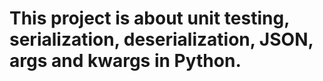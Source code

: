 # This project is about unit testing, serialization, deserialization, JSON, args and kwargs in Python.

